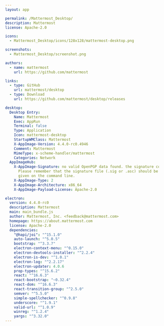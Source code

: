 ```yaml
---
layout: app

permalink: /Mattermost_Desktop/
description: Mattermost
license: Apache-2.0

icons:
  - Mattermost_Desktop/icons/128x128/mattermost-desktop.png

screenshots:
  - Mattermost_Desktop/screenshot.png

authors:
  - name: mattermost
    url: https://github.com/mattermost

links:
  - type: GitHub
    url: mattermost/desktop
  - type: Download
    url: https://github.com/mattermost/desktop/releases

desktop:
  Desktop Entry:
    Name: Mattermost
    Exec: AppRun
    Terminal: false
    Type: Application
    Icon: mattermost-desktop
    StartupWMClass: Mattermost
    X-AppImage-Version: 4.4.0-rc0.4946
    Comment: Mattermost
    MimeType: x-scheme-handler/mattermost
    Categories: Network
  AppImageHub:
    X-AppImage-Signature: no valid OpenPGP data found. the signature could not be verified.
      Please remember that the signature file (.sig or .asc) should be the first file
      given on the command line.
    X-AppImage-Type: 2
    X-AppImage-Architecture: x86_64
    X-AppImage-Payload-License: Apache-2.0

electron:
  version: 4.4.0-rc0
  description: Mattermost
  main: main_bundle.js
  author: Mattermost, Inc. <feedback@mattermost.com>
  homepage: https://about.mattermost.com
  license: Apache-2.0
  dependencies:
    "@hapi/joi": "^15.1.0"
    auto-launch: "^5.0.5"
    bootstrap: "^3.3.7"
    electron-context-menu: "^0.15.0"
    electron-devtools-installer: "^2.2.4"
    electron-is-dev: "^1.0.1"
    electron-log: "^2.2.17"
    electron-updater: 4.0.6
    prop-types: "^15.6.2"
    react: "^16.6.3"
    react-bootstrap: "~0.32.4"
    react-dom: "^16.6.3"
    react-transition-group: "^2.5.0"
    semver: "^5.5.0"
    simple-spellchecker: "^0.9.8"
    underscore: "^1.9.1"
    valid-url: "^1.0.9"
    winreg: "^1.2.4"
    yargs: "^3.32.0"
---
```

